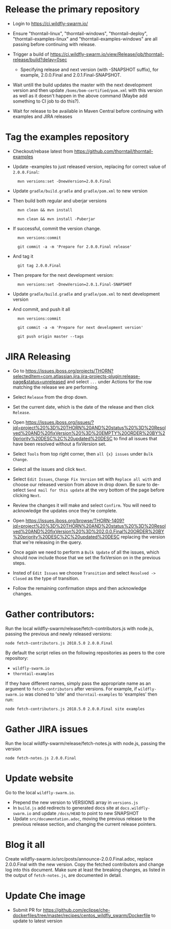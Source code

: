 # Release the primary repository

* Login to https://ci.wildfly-swarm.io/

* Ensure "thorntail-linux", "thorntail-windows", "thorntail-deploy", "thorntail-examples-linux" and "thorntail-examples-windows" are all passing before continuing with release.

* Trigger a build of https://ci.wildfly-swarm.io/view/Release/job/thorntail-release/build?delay=0sec
    * Specifying release and next version (with -SNAPSHOT suffix), for example, 2.0.0.Final and 2.0.1.Final-SNAPSHOT.

* Wait untill the build updates the master with the next development version and then update `/boms/bom-certified/pom.xml` with this version as well as it doesn't happen in the above command (Maybe add something to CI job to do this?).

* Wait for release to be available in Maven Central before continuing with examples and JIRA releases

# Tag the examples repository

* Checkout/rebase latest from https://github.com/thorntail/thorntail-examples

* Update -examples to just released version, replacing for correct value of `2.0.0.Final`:

        mvn versions:set -DnewVersion=2.0.0.Final

* Update `gradle/build.gradle` and `gradle/pom.xml` to new version

* Then build both regular and uberjar versions

        mvn clean && mvn install

        mvn clean && mvn install -Puberjar

* If successful, commit the version change.

        mvn versions:commit

        git commit -a -m 'Prepare for 2.0.0.Final release'

* And tag it

        git tag 2.0.0.Final

* Then prepare for the next development version:

        mvn versions:set -DnewVersion=2.0.1.Final-SNAPSHOT

* Update `gradle/build.gradle` and `gradle/pom.xml` to next development version

* And commit, and push it all

        mvn versions:commit

        git commit -a -m 'Prepare for next development version'

        git push origin master --tags

# JIRA Releasing

* Go to https://issues.jboss.org/projects/THORN?selectedItem=com.atlassian.jira.jira-projects-plugin:release-page&status=unreleased and select `...` under Actions for the row matching the release we are performing.

* Select `Release` from the drop down.

* Set the current date, which is the date of the release and then click `Release`.

* Open https://issues.jboss.org/issues/?jql=project%20%3D%20THORN%20AND%20status%20%3D%20Resolved%20AND%20fixVersion%20%3D%20EMPTY%20ORDER%20BY%20priority%20DESC%2C%20updated%20DESC to find all issues that have been resolved without a fixVersion set.

* Select `Tools` from top right corner, then `all {x} issues` under `Bulk Change`.

* Select all the issues and click `Next`.

* Select `Edit Issues`, `Change Fix Version` set with `Replace all with` and choose our released version from above in drop down. Be sure to de-select `Send mail for this update` at the very bottom of the page before clicking `Next`.

* Review the changes it will make and select `Confirm`. You will need to acknowledge the updates once they're complete.

* Open https://issues.jboss.org/browse/THORN-1409?jql=project%20%3D%20THORN%20AND%20status%20%3D%20Resolved%20AND%20fixVersion%20%3D%202.0.0.Final%20ORDER%20BY%20priority%20DESC%2C%20updated%20DESC replacing the version that we're releasing in the query.

* Once again we need to perform a `Bulk Update` of all the issues, which should now include those that we set the fixVersion on in the previous steps.

* Insted of `Edit Issues` we choose `Transition` and select `Resolved -> Closed` as the type of transition.

* Follow the remaining confirmation steps and then acknowledge changes.


# Gather contributors:

Run the local wildfly-swarm/release/fetch-contributors.js with node.js, passing the previous and newly released versions:

    node fetch-contributors.js 2018.5.0 2.0.0.Final

By default the script relies on the following repositories as peers to the core repository:

* `wildfly-swarm.io`
* `thorntail-examples`

If they have different names, simply pass the appropriate name as an argument
to `fetch-contributors` after versions. For example, if `wildfly-swarm.io` was cloned to 'site'
and `thorntail-examples` to 'examples' then run:
    
    node fetch-contributors.js 2018.5.0 2.0.0.Final site examples

# Gather JIRA issues

Run the local wildfly-swarm/release/fetch-notes.js with node.js, passing the version

    node fetch-notes.js 2.0.0.Final

# Update website

Go to the local `wildfly-swarm.io`.

* Prepend the new version to VERSIONS array in `versions.js`
* In `build.js` add redirects to generated docs site at `docs.wildfly-swarm.io` and update `/docs/HEAD` to point to new SNAPSHOT
* Update `src/documentation.adoc`, moving the previous release to the
  previous release section, and changing the current release pointers.

# Blog it all

Create wildfly-swarm.io/src/posts/announce-2.0.0.Final.adoc, replace 2.0.0.Final with the new version.
Copy the fetched contributors and change log into this document.
Make sure at least the breaking changes, as listed in the output of `fetch-notes.js`, are documented in detail.

# Update Che image

* Submit PR for https://github.com/eclipse/che-dockerfiles/tree/master/recipes/centos_wildfly_swarm/Dockerfile to update to latest version


